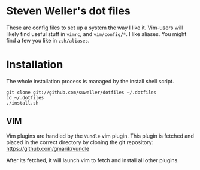 # Steven Weller's dot files

These are config files to set up a system the way I like it.
Vim-users will likely find useful stuff in
`vimrc`,
and `vim/config/*`.
I like aliases.
You might find a few you like in `zsh/aliases`.

# Installation

The whole installation process is managed by the install shell script.

    git clone git://github.com/suweller/dotfiles ~/.dotfiles
    cd ~/.dotfiles
    ./install.sh

## VIM

Vim plugins are handled by the `Vundle` vim plugin.
This plugin is fetched and placed in the correct directory by cloning the
git repository: https://github.com/gmarik/vundle

After its fetched,
it will launch vim to fetch and install all other plugins.

